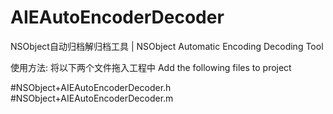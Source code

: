 # AIEAutoEncoderDecoder
NSObject自动归档解归档工具 | NSObject Automatic Encoding Decoding Tool

使用方法:
将以下两个文件拖入工程中 Add the following files to project 

#NSObject+AIEAutoEncoderDecoder.h
#NSObject+AIEAutoEncoderDecoder.m
